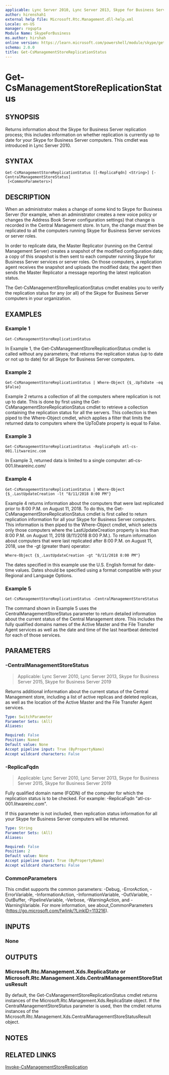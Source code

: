 ```yaml
---
applicable: Lync Server 2010, Lync Server 2013, Skype for Business Server 2015, Skype for Business Server 2019
author: hirenshah1
external help file: Microsoft.Rtc.Management.dll-help.xml
Locale: en-US
manager: rogupta
Module Name: SkypeForBusiness
ms.author: hirshah
online version: https://learn.microsoft.com/powershell/module/skype/get-csmanagementstorereplicationstatus
schema: 2.0.0
title: Get-CsManagementStoreReplicationStatus
---
```


# Get-CsManagementStoreReplicationStatus

## SYNOPSIS
Returns information about the Skype for Business Server replication process; this includes information on whether replication is currently up to date for your Skype for Business Server computers.
This cmdlet was introduced in Lync Server 2010.


## SYNTAX

```
Get-CsManagementStoreReplicationStatus [[-ReplicaFqdn] <String>] [-CentralManagementStoreStatus]
 [<CommonParameters>]
```

## DESCRIPTION
When an administrator makes a change of some kind to Skype for Business Server (for example, when an administrator creates a new voice policy or changes the Address Book Server configuration settings) that change is recorded in the Central Management store.
In turn, the change must then be replicated to all the computers running Skype for Business Server services or server roles.

In order to replicate data, the Master Replicator (running on the Central Management Server) creates a snapshot of the modified configuration data; a copy of this snapshot is then sent to each computer running Skype for Business Server services or server roles.
On those computers, a replication agent receives the snapshot and uploads the modified data; the agent then sends the Master Replicator a message reporting the latest replication status.

The Get-CsManagementStoreReplicationStatus cmdlet enables you to verify the replication status for any (or all) of the Skype for Business Server computers in your organization.


## EXAMPLES

### Example 1
```
Get-CsManagementStoreReplicationStatus
```

In Example 1, the Get-CsManagementStoreReplicationStatus cmdlet is called without any parameters; that returns the replication status (up to date or not up to date) for all Skype for Business Server computers.

### Example 2
```
Get-CsManagementStoreReplicationStatus | Where-Object {$_.UpToDate -eq $False}
```

Example 2 returns a collection of all the computers where replication is not up to date.
This is done by first using the Get-CsManagementStoreReplicationStatus cmdlet to retrieve a collection containing the replication status for all the servers.
This collection is then piped to the Where-Object cmdlet, which applies a filter that limits the returned data to computers where the UpToDate property is equal to False.

### Example 3
```
Get-CsManagementStoreReplicationStatus -ReplicaFqdn atl-cs-001.litwareinc.com
```

In Example 3, returned data is limited to a single computer: atl-cs-001.litwareinc.com/

### Example 4
```
Get-CsManagementStoreReplicationStatus | Where-Object {$_.LastUpdateCreation -lt "8/11/2018 8:00 PM"}
```

Example 4 returns information about the computers that were last replicated prior to 8:00 P.M.
on August 11, 2018.
To do this, the Get-CsManagementStoreReplicationStatus cmdlet is first called to return replication information for all your Skype for Business Server computers.
This information is then piped to the Where-Object cmdlet, which selects only those computers where the LastUpdateCreation property is less than 8:00 P.M.
on August 11, 2018 (8/11/2018 8:00 P.M.).
To return information about computers that were last replicated after 8:00 P.M.
on August 11, 2018, use the -gt (greater than) operator:

`Where-Object {$_.LastUpdateCreation -gt "8/11/2018 8:00 PM"}`

The dates specified in this example use the U.S.
English format for date-time values.
Dates should be specified using a format compatible with your Regional and Language Options.

### Example 5
```
Get-CsManagementStoreReplicationStatus -CentralManagementStoreStatus
```

The command shown in Example 5 uses the CentralManagementStoreStatus parameter to return detailed information about the current status of the Central Management store.
This includes the fully qualified domains names of the Active Master and the File Transfer Agent services as well as the date and time of the last heartbeat detected for each of those services.


## PARAMETERS

### -CentralManagementStoreStatus

> Applicable: Lync Server 2010, Lync Server 2013, Skype for Business Server 2015, Skype for Business Server 2019

Returns additional information about the current status of the Central Management store, including a list of active replicas and deleted replicas, as well as the location of the Active Master and the File Transfer Agent services.

```yaml
Type: SwitchParameter
Parameter Sets: (All)
Aliases:

Required: False
Position: Named
Default value: None
Accept pipeline input: True (ByPropertyName)
Accept wildcard characters: False
```

### -ReplicaFqdn

> Applicable: Lync Server 2010, Lync Server 2013, Skype for Business Server 2015, Skype for Business Server 2019

Fully qualified domain name (FQDN) of the computer for which the replication status is to be checked.
For example: -ReplicaFqdn "atl-cs-001.litwareinc.com".

If this parameter is not included, then replication status information for all your Skype for Business Server computers will be returned.

```yaml
Type: String
Parameter Sets: (All)
Aliases:

Required: False
Position: 2
Default value: None
Accept pipeline input: True (ByPropertyName)
Accept wildcard characters: False
```

### CommonParameters
This cmdlet supports the common parameters: -Debug, -ErrorAction, -ErrorVariable, -InformationAction, -InformationVariable, -OutVariable, -OutBuffer, -PipelineVariable, -Verbose, -WarningAction, and -WarningVariable. For more information, see about_CommonParameters (https://go.microsoft.com/fwlink/?LinkID=113216).


## INPUTS

### None


## OUTPUTS

### Microsoft.Rtc.Management.Xds.ReplicaState  or  Microsoft.Rtc.Management.Xds.CentralManagementStoreStatusResult
By default, the Get-CsManagementStoreReplicationStatus cmdlet returns instances of the Microsoft.Rtc.Management.Xds.ReplicaState object.
If the CentralManagementStoreStatus parameter is used, then the cmdlet returns instances of the Microsoft.Rtc.Management.Xds.CentralManagementStoreStatusResult object.


## NOTES


## RELATED LINKS

[Invoke-CsManagementStoreReplication](Invoke-CsManagementStoreReplication.md)
